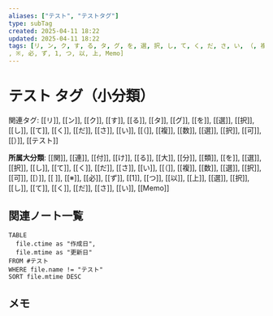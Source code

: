 ```yaml
---
aliases: ["テスト", "テストタグ"]
type: subTag
created: 2025-04-11 18:22
updated: 2025-04-11 18:22
tags: [リ, ン, ク, す, る, タ, グ, を, 選, 択, し, て, く, だ, さ, い, （, 複, 数, 選, 択, 可, ）, テスト]
, ※, 必, ず, 1, つ, 以, 上, Memo]
---
```


# テスト タグ（小分類）

関連タグ: [[リ]], [[ン]], [[ク]], [[す]], [[る]], [[タ]], [[グ]], [[を]], [[選]], [[択]], [[し]], [[て]], [[く]], [[だ]], [[さ]], [[い]], [[（]], [[複]], [[数]], [[選]], [[択]], [[可]], [[）]], [[テスト]]

**所属大分類**: [[関]], [[連]], [[付]], [[け]], [[る]], [[大]], [[分]], [[類]], [[を]], [[選]], [[択]], [[し]], [[て]], [[く]], [[だ]], [[さ]], [[い]], [[（]], [[複]], [[数]], [[選]], [[択]], [[可]], [[）]], [[
]], [[※]], [[必]], [[ず]], [[1]], [[つ]], [[以]], [[上]], [[選]], [[択]], [[し]], [[て]], [[く]], [[だ]], [[さ]], [[い]], [[Memo]]

## 関連ノート一覧

```dataview
TABLE 
  file.ctime as "作成日", 
  file.mtime as "更新日"
FROM #テスト
WHERE file.name != "テスト"
SORT file.mtime DESC
```

## メモ